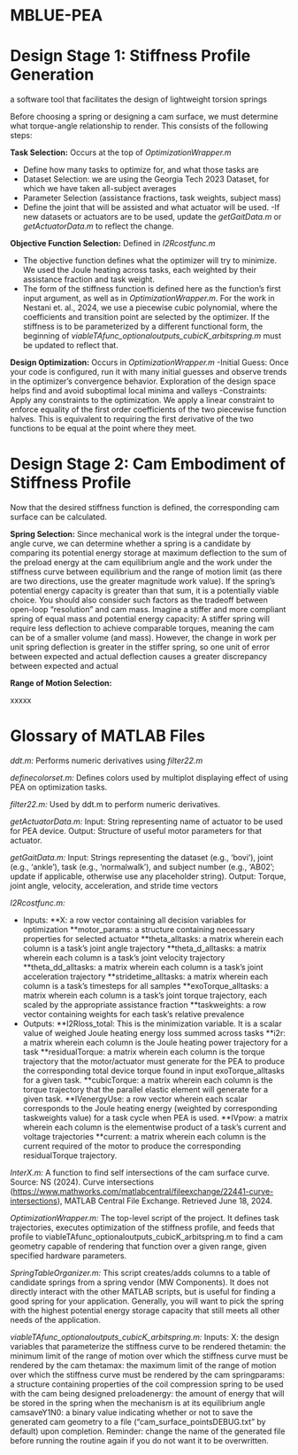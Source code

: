 # MBLUE-PEA

# Design Stage 1: Stiffness Profile Generation
a software tool that facilitates the design of lightweight torsion springs

Before choosing a spring or designing a cam surface, we must determine what torque-angle relationship to render. This consists of the following steps: 

**Task Selection:** Occurs at the top of _OptimizationWrapper.m_

  - Define how many tasks to optimize for, and what those tasks are
  - Dataset Selection: we are using the Georgia Tech 2023 Dataset, for which we have taken all-subject averages
  - Parameter Selection (assistance fractions, task weights, subject mass)
   - Define the joint that will be assisted and what actuator will be used.
    -If new datasets or actuators are to be used, update the _getGaitData.m_ or _getActuatorData.m_ to reflect the change. 

**Objective Function Selection:** Defined in _I2Rcostfunc.m_ 

- The objective function defines what the optimizer will try to minimize. We used the Joule heating across tasks, each weighted by their assistance fraction and task weight.
- The form of the stiffness function is defined here as the function’s first input argument, as well as in _OptimizationWrapper.m_. For the work in Nestani et. al., 2024, we use a piecewise cubic polynomial, where the coefficients and transition point are selected by the optimizer. If the stiffness is to be parameterized by a different functional form, the beginning of _viableTAfunc_optionaloutputs_cubicK_arbitspring.m_ must be updated to reflect that. 

**Design Optimization:**  Occurs in _OptimizationWrapper.m_
-Initial Guess: Once your code is configured, run it with many initial guesses and observe trends in the optimizer’s convergence behavior. Exploration of the design space helps find and avoid suboptimal local minima and valleys
-Constraints: Apply any constraints to the optimization. We apply a linear constraint to enforce equality of the first order coefficients of the two piecewise function halves. This is equivalent to requiring the first derivative of the two functions to be equal at the point where they meet.

# Design Stage 2: Cam Embodiment of Stiffness Profile 

Now that the desired stiffness function is defined, the corresponding cam surface can be calculated.

**Spring Selection:**
Since mechanical work is the integral under the torque-angle curve, we can determine whether a spring is a candidate by comparing its potential energy storage at maximum deflection to the sum of the preload energy at the cam equilibrium angle and the work under the stiffness curve between equilibrium and the range of motion limit (as there are two directions, use the greater magnitude work value). If the spring’s potential energy capacity is greater than that sum, it is a potentially viable choice.
You should also consider such factors as the tradeoff between open-loop “resolution” and cam mass. Imagine a stiffer and more compliant spring of equal mass and potential energy capacity: A stiffer spring will require less deflection to achieve comparable torques, meaning the cam can be of a smaller volume (and mass). However, the change in work per unit spring deflection is greater in the stiffer spring, so one unit of error between expected and actual deflection causes a greater discrepancy between expected and actual

**Range of Motion Selection:**

xxxxx

# Glossary of MATLAB Files

_ddt.m:_
Performs numeric derivatives using _filter22.m_

_definecolorset.m:_
	Defines colors used by multiplot displaying effect of using PEA on optimization tasks.
 
_filter22.m:_
Used by ddt.m to perform numeric derivatives.

_getActuatorData.m:_ 
	Input: String representing name of actuator to be used for PEA device.
Output: Structure of useful motor parameters for that actuator.

_getGaitData.m:_
Input: Strings representing the dataset (e.g., ‘bovi’), joint (e.g., ‘ankle’), task (e.g., ‘normalwalk’), and subject number (e.g., ‘AB02’; update if applicable, otherwise use any placeholder string).
Output: Torque, joint angle, velocity, acceleration, and stride time vectors

_I2Rcostfunc.m:_
* Inputs:
**X: a row vector containing all decision variables for optimization
**motor_params: a structure containing necessary properties for selected actuator 
**theta_alltasks: a matrix wherein each column is a task’s joint angle trajectory
**theta_d_alltasks: a matrix wherein each column is a task’s joint velocity trajectory
**theta_dd_alltasks: a matrix wherein each column is a task’s joint acceleration trajectory
**stridetime_alltasks: a matrix wherein each column is a task’s timesteps for all samples
**exoTorque_alltasks: a matrix wherein each column is a task’s joint torque trajectory, each scaled by the appropriate assistance fraction
**taskweights: a row vector containing weights for each task’s relative prevalence
* Outputs:
**I2Rloss_total: This is the minimization variable. It is a scalar value of weighed Joule heating energy loss summed across tasks
**i2r: a matrix wherein each column is the Joule heating power trajectory for a task
**residualTorque: a matrix wherein each column is the torque trajectory that the motor/actuator must generate for the PEA to produce the corresponding total device torque found in input exoTorque_alltasks for a given task.
**cubicTorque: a matrix wherein each column is the torque trajectory that the parallel elastic element will generate for a given task.
**IVenergyUse: a row vector wherein each scalar corresponds to the Joule heating energy (weighted by corresponding taskweights value) for a task cycle when PEA is used.
**IVpow: a matrix wherein each column is the elementwise product of a task’s current and voltage trajectories
**current: a matrix wherein each column is the current required of the motor to produce the corresponding residualTorque trajectory.

_InterX.m:_
A function to find self intersections of the cam surface curve. 
Source: NS (2024). Curve intersections (https://www.mathworks.com/matlabcentral/fileexchange/22441-curve-intersections), MATLAB Central File Exchange. Retrieved June 18, 2024.

_OptimizationWrapper.m:_
The top-level script of the project. It defines task trajectories, executes optimization of the stiffness profile, and feeds that profile to viableTAfunc_optionaloutputs_cubicK_arbitspring.m to find a cam geometry capable of rendering that function over a given range, given specified hardware parameters. 

_SpringTableOrganizer.m:_ 
This script creates/adds columns to a table of candidate springs from a spring vendor (MW Components). It does not directly interact with the other MATLAB scripts, but is useful for finding a good spring for your application. Generally, you will want to pick the spring with the highest potential energy storage capacity that still meets all other needs of the application.

_viableTAfunc_optionaloutputs_cubicK_arbitspring.m:_
Inputs:
X: the design variables that parameterize the stiffness curve to be rendered
thetamin: the minimum limit of the range of motion over which the stiffness curve must be rendered by the cam
thetamax: the maximum limit of the range of motion over which the stiffness curve must be rendered by the cam
springparams: a structure containing properties of the coil compression spring to be used with the cam being designed
preloadenergy: the amount of energy that will be stored in the spring when the mechanism is at its equilibrium angle
camsaveY1N0: a binary value indicating whether or not to save the generated cam geometry to a file (“cam_surface_pointsDEBUG.txt” by default) upon completion. Reminder: change the name of the generated file before running the routine again if you do not want it to be overwritten.
